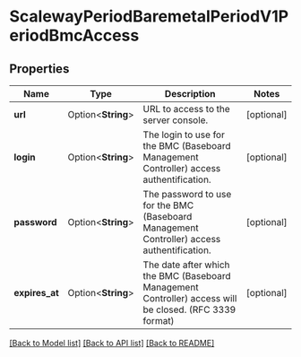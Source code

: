 # ScalewayPeriodBaremetalPeriodV1PeriodBmcAccess

## Properties

Name | Type | Description | Notes
------------ | ------------- | ------------- | -------------
**url** | Option<**String**> | URL to access to the server console. | [optional]
**login** | Option<**String**> | The login to use for the BMC (Baseboard Management Controller) access authentification. | [optional]
**password** | Option<**String**> | The password to use for the BMC (Baseboard Management Controller) access authentification. | [optional]
**expires_at** | Option<**String**> | The date after which the BMC (Baseboard Management Controller) access will be closed. (RFC 3339 format) | [optional]

[[Back to Model list]](../README.md#documentation-for-models) [[Back to API list]](../README.md#documentation-for-api-endpoints) [[Back to README]](../README.md)


